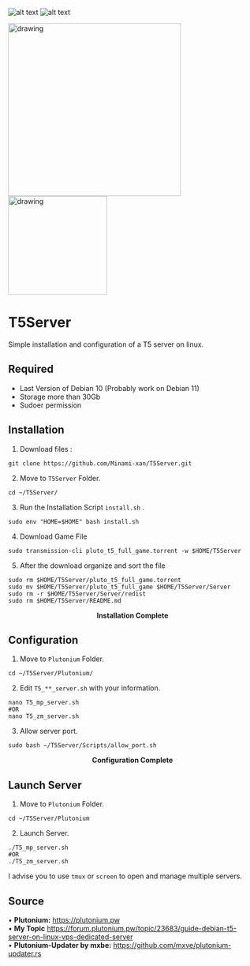 
![alt text](https://img.shields.io/badge/Debian-10-red?logo=Debian)
![alt text](https://img.shields.io/badge/Plutonium-T5-blue)

<img src="https://imgur.com/bBrx8Hf.png" alt="drawing" width="350"/> <img src="https://i.imgur.com/TdpsBgH.png" alt="drawing" width="200"/>

# T5Server
Simple installation and configuration of a T5 server on linux.

## Required
+ Last Version of Debian 10 (Probably work on Debian 11)
+ Storage more than 30Gb
+ Sudoer permission

## Installation
1. Download files : 
```shell 
git clone https://github.com/Minami-xan/T5Server.git
```
2. Move to `T5Server` Folder.
```shell
cd ~/T5Server/
```
3. Run the Installation Script `install.sh` .
```shell
sudo env "HOME=$HOME" bash install.sh
```
4. Download Game File
```shell
sudo transmission-cli pluto_t5_full_game.torrent -w $HOME/T5Server
```
5. After the download organize and sort the file
```shell
sudo rm $HOME/T5Server/pluto_t5_full_game.torrent
sudo mv $HOME/T5Server/pluto_t5_full_game $HOME/T5Server/Server
sudo rm -r $HOME/T5Server/Server/redist
sudo rm $HOME/T5Server/README.md
```
<center> <b>Installation Complete</b> </center>

## Configuration
1. Move to `Plutonium` Folder.
```shell
cd ~/T5Server/Plutonium/
```
2. Edit `T5_**_server.sh` with your information.
```shell
nano T5_mp_server.sh
#OR
nano T5_zm_server.sh
```
3. Allow server port.
```shell
sudo bash ~/T5Server/Scripts/allow_port.sh
```
<center> <b>Configuration Complete</b> </center>

## Launch Server
1. Move to `Plutonium` Folder.
```shell
cd ~/T5Server/Plutonium
```
2. Launch Server. 
```shell
./T5_mp_server.sh
#OR
./T5_zm_server.sh
```
   I advise you to use `tmux` or `screen` to open and manage multiple servers.

## Source
• **Plutonium:** https://plutonium.pw <br>
• **My Topic** https://forum.plutonium.pw/topic/23683/guide-debian-t5-server-on-linux-vps-dedicated-server <br>
• **Plutonium-Updater by mxbe:** https://github.com/mxve/plutonium-updater.rs <br>